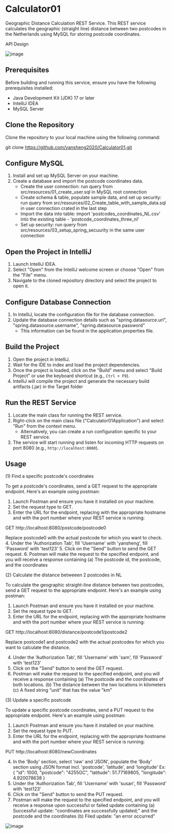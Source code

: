# Calculator01

Geographic Distance Calculation REST Service. This REST service calculates the geographic (straight line) distance between two postcodes in the Netherlands using MySQL for storing postcode coordinates.

API Design

![image](https://github.com/yansheng2020/Calculator01/assets/68484912/af77d4b3-9009-4bcc-b5c5-8be071b97d0c)

## Prerequisites

Before building and running this service, ensure you have the following prerequisites installed:

- Java Development Kit (JDK) 17 or later
- IntelliJ IDEA
- MySQL Server

## Clone the Repository

Clone the repository to your local machine using the following command:

git clone https://github.com/yansheng2020/Calculator01.git

## Configure MySQL

1. Install and set up MySQL Server on your machine.
2. Create a database and import the postcode coordinates data.
   - Create the user connection: run query from src/resources/01_create_user.sql in MySQL root connection
   - Create schema & table, populate sample data, and set up security: run query from src/resources/02_Create_table_with_sample_data.sql in user connection crated in the last step
   - Import the data into table: import 'postcodes_coordinates_NL.csv' into the existing table - 'postcode_coordinates_three_nl'
   - Set up security: run query from src/resources/03_setup_spring_secuurity in the same user connection
   
## Open the Project in IntelliJ

1. Launch IntelliJ IDEA.
2. Select "Open" from the IntelliJ welcome screen or choose "Open" from the "File" menu.
3. Navigate to the cloned repository directory and select the project to open it.

## Configure Database Connection

1. In IntelliJ, locate the configuration file for the database connection.
2. Update the database connection details such as "spring.datasource.url", "spring.datasource.username", "spring.datasource.password"
   - This information can be found in the application.properties file.

## Build the Project

1. Open the project in IntelliJ.
2. Wait for the IDE to index and load the project dependencies.
3. Once the project is loaded, click on the "Build" menu and select "Build Project" or use the keyboard shortcut (e.g., `Ctrl + F9`).
4. IntelliJ will compile the project and generate the necessary build artifacts (.jar) in the Target folder

## Run the REST Service

1. Locate the main class for running the REST service.
2. Right-click on the main class file ("Calculator01Application") and select "Run" from the context menu.
   - Alternatively, you can create a run configuration specific to your REST service.
3. The service will start running and listen for incoming HTTP requests on port 8080 (e.g., `http://localhost:8080`).

## Usage

(1) Find a specific postcode's coordinates

To get a postcode's coordinates, send a GET request to the appropriate endpoint. Here's an example using postman:

1. Launch Postman and ensure you have it installed on your machine.
2. Set the request type to GET.
3. Enter the URL for the endpoint, replacing <host> with the appropriate hostname and <port> with the port number where your REST service is running:

GET http://localhost:8080/postcode/postcode0
   
Replace postcode0 with the actual postcode for which you want to check.
4. Under the 'Authorization Tab', fill 'Username' with 'yansheng', fill 'Password' with 'test123'
5. Click on the "Send" button to send the GET request.
6. Postman will make the request to the specified endpoint, and you will receive a response containing
(a) The postcode id, the postcode, and the coordinates 


(2) Calculate the distance betweeen 2 postcodes in NL

To calculate the geographic straight-line distance between two postcodes, send a GET request to the appropriate endpoint. Here's an example using postman:

1. Launch Postman and ensure you have it installed on your machine.
2. Set the request type to GET.
3. Enter the URL for the endpoint, replacing <host> with the appropriate hostname and <port> with the port number where your REST service is running:

GET http://localhost:8080/distance/postcode1/postcode2

Replace postcode1 and postcode2 with the actual postcodes for which you want to calculate the distance.

4. Under the 'Authorization Tab', fill 'Username' with 'sam', fill 'Password' with 'test123'
5. Click on the "Send" button to send the GET request.
6. Postman will make the request to the specified endpoint, and you will receive a response containing
(a) The postcode and the coordinates of both locations.
(b) The distance between the two locations in kilometers
(c) A fixed string “unit” that has the value "km"
   
   
(3) Update a specific postcode
   
To update a specific postcode coordinates, send a PUT request to the appropriate endpoint. Here's an example using postman:
   
1. Launch Postman and ensure you have it installed on your machine.
2. Set the request type to PUT.
3. Enter the URL for the endpoint, replacing <host> with the appropriate hostname and <port> with the port number where your REST service is running:

PUT http://localhost:8080/newCoordinates

4. In the 'Body' section, select 'raw' and 'JSON', populate the 'Body' section using JSON format incl. 'postcode', 'latitude', and 'longitude'
   Ex:
   {
    "id": 1000,
    "postcode": "4255GC",
    "latitude": 51.77169805,
    "longitude": 4.920078638
   }
5. Under the 'Authorization Tab', fill 'Username' with 'susan', fill 'Password' with 'test123' 
6. Click on the "Send" button to send the PUT request.
7. Postman will make the request to the specified endpoint, and you will receive a response upon successful or failed update containing
(a) Successful update: "coordinates are successfully updated;" and the postcode and the coordinates 
(b) Filed update: "an error occurred"
   
![image](https://github.com/yansheng2020/Calculator01/assets/68484912/893e219d-3f4b-416d-9414-62596bac4ae7)

